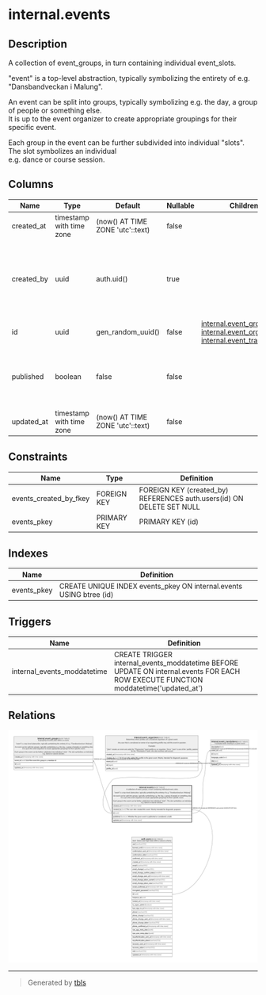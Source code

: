 # internal.events

## Description

A collection of event_groups, in turn containing individual event_slots.  
  
"event" is a top-level abstraction, typically symbolizing the entirety of e.g. "Dansbandveckan i Malung".  
  
An event can be split into groups, typically symbolizing e.g. the day, a group of people or something else.  
It is up to the event organizer to create appropriate groupings for their specific event.  
  
Each group in the event can be further subdivided into individual "slots". The slot symbolizes an individual  
e.g. dance or course session.

## Columns

| Name | Type | Default | Nullable | Children | Parents | Comment |
| ---- | ---- | ------- | -------- | -------- | ------- | ------- |
| created_at | timestamp with time zone | (now() AT TIME ZONE 'utc'::text) | false |  |  |  |
| created_by | uuid | auth.uid() | true |  | [auth.users](auth.users.md) | The user who created this event. Mainly intended for diagnostic purposes |
| id | uuid | gen_random_uuid() | false | [internal.event_groups](internal.event_groups.md) [internal.event_organizers](internal.event_organizers.md) [internal.event_translations](internal.event_translations.md) |  |  |
| published | boolean | false | false |  |  | Whether the given event is published or considered a draft. |
| updated_at | timestamp with time zone | (now() AT TIME ZONE 'utc'::text) | false |  |  |  |

## Constraints

| Name | Type | Definition |
| ---- | ---- | ---------- |
| events_created_by_fkey | FOREIGN KEY | FOREIGN KEY (created_by) REFERENCES auth.users(id) ON DELETE SET NULL |
| events_pkey | PRIMARY KEY | PRIMARY KEY (id) |

## Indexes

| Name | Definition |
| ---- | ---------- |
| events_pkey | CREATE UNIQUE INDEX events_pkey ON internal.events USING btree (id) |

## Triggers

| Name | Definition |
| ---- | ---------- |
| internal_events_moddatetime | CREATE TRIGGER internal_events_moddatetime BEFORE UPDATE ON internal.events FOR EACH ROW EXECUTE FUNCTION moddatetime('updated_at') |

## Relations

![er](internal.events.png)

---

> Generated by [tbls](https://github.com/k1LoW/tbls)
